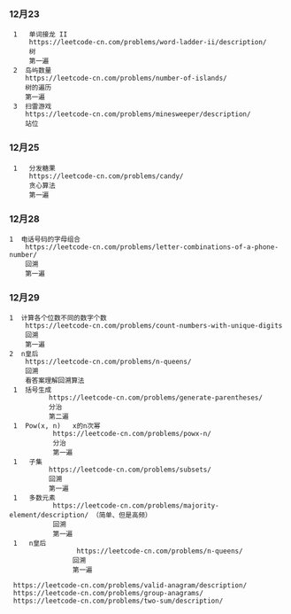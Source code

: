 ### 12月23
     1   单词接龙 II        
         https://leetcode-cn.com/problems/word-ladder-ii/description/
         树
         第一遍 
     2  岛屿数量
        https://leetcode-cn.com/problems/number-of-islands/
        树的遍历
        第一遍 
     3  扫雷游戏
        https://leetcode-cn.com/problems/minesweeper/description/
        站位
### 12月25
     1   分发糖果       
         https://leetcode-cn.com/problems/candy/
         贪心算法
         第一遍 
### 12月28
    1  电话号码的字母组合      
        https://leetcode-cn.com/problems/letter-combinations-of-a-phone-number/
        回溯
        第一遍 
### 12月29
    1  计算各个位数不同的数字个数
        https://leetcode-cn.com/problems/count-numbers-with-unique-digits
        回溯
        第一遍 
    2  n皇后
        https://leetcode-cn.com/problems/n-queens/
        回溯
        看答案理解回溯算法
     1  括号生成        
              https://leetcode-cn.com/problems/generate-parentheses/
              分治
              第二遍 
     1  Pow(x, n)   x的n次幂       
               https://leetcode-cn.com/problems/powx-n/
               分治
               第一遍 
     1   子集     
              https://leetcode-cn.com/problems/subsets/
              回溯
              第一遍 
     1   多数元素       
               https://leetcode-cn.com/problems/majority-element/description/ （简单、但是高频）
               回溯
               第一遍       
     1   n皇后     
                     https://leetcode-cn.com/problems/n-queens/
                    回溯
                    第一遍       
          
     https://leetcode-cn.com/problems/valid-anagram/description/
     https://leetcode-cn.com/problems/group-anagrams/
     https://leetcode-cn.com/problems/two-sum/description/
     
    
     
    